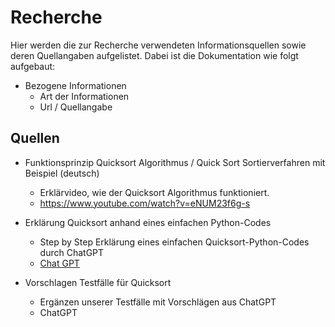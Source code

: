 # Recherche
Hier werden die zur Recherche verwendeten Informationsquellen sowie deren Quellangaben aufgelistet. Dabei ist die Dokumentation wie folgt aufgebaut:

- Bezogene Informationen
  - Art der Informationen
  - Url / Quellangabe

## Quellen
 
- Funktionsprinzip Quicksort Algorithmus / Quick Sort Sortierverfahren mit Beispiel (deutsch)
  - Erklärvideo, wie der Quicksort Algorithmus funktioniert.
  - https://www.youtube.com/watch?v=eNUM23f6g-s

- Erklärung Quicksort anhand eines einfachen Python-Codes
  - Step by Step Erklärung eines einfachen Quicksort-Python-Codes durch ChatGPT
  - [Chat GPT](https://github.com/TIATIP-24-A-a/02_Damian_Stefan/blob/main/2_Recherche/1_StepbyStep-Erklaerung-Quicksort-in-Python_ChatGPT.md)

- Vorschlagen Testfälle für Quicksort
  - Ergänzen unserer Testfälle mit Vorschlägen aus ChatGPT
  - ChatGPT